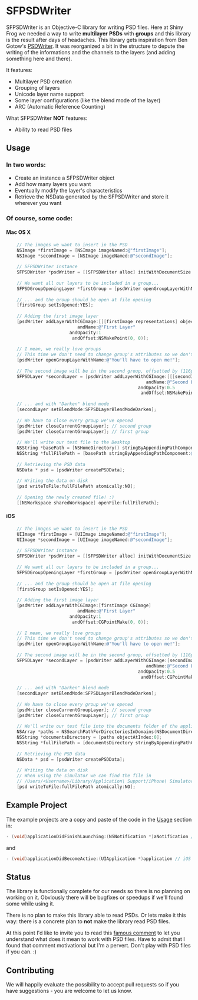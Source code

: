 # SFPSDWriter

SFPSDWriter is an Objective-C library for writing PSD files. Here at Shiny Frog we needed a way to write **multilayer** **PSDs** with **groups** and this library is the result after days of headaches.
This library gets inspiration from Ben Gotow's [PSDWriter](https://github.com/bengotow/PSDWriter). It was reorganized a bit in the structure to depute the writing of the informations and the channels to the layers (and adding something here and there).

It features:

* Multilayer PSD creation
* Grouping of layers
* Unicode layer name support
* Some layer configurations (like the blend mode of the layer)
* ARC (Automatic Reference Counting)

What SFPSDWriter **NOT** features:

* Ability to read PSD files

## Usage

### In two words:

* Create an instance a SFPSDWriter object
* Add how many layers you want
* Eventually modify the layer's characteristics
* Retrieve the NSData generated by the SFPSDWriter and store it wherever you want

### Of course, some code:

#### Mac OS X

```Objective-C
    // The images we want to insert in the PSD
    NSImage *firstImage = [NSImage imageNamed:@"firstImage"];
    NSImage *secondImage = [NSImage imageNamed:@"secondImage"];
    
    // SFPSDWriter instance
    SFPSDWriter *psdWriter = [[SFPSDWriter alloc] initWithDocumentSize: NSSizeToCGSize(firstImage.size)];
    
    // We want all our layers to be included in a group...
    SFPSDGroupOpeningLayer *firstGroup = [psdWriter openGroupLayerWithName:@"We ♥ groups!"];
    
    // ... and the group should be open at file opening
    [firstGroup setIsOpened:YES];
    
    // Adding the first image layer
    [psdWriter addLayerWithCGImage:[[[firstImage representations] objectAtIndex:0] CGImage]
                           andName:@"First Layer"
                        andOpacity:1
                         andOffset:NSMakePoint(0, 0)];
    
    // I mean, we really love groups
    // This time we don't need to change group's attributes so we don't store the reference
    [psdWriter openGroupLayerWithName:@"You'll have to open me!"];
    
    // The second image will be in the second group, offsetted by (116px, 66px), semi-transparent...
    SFPSDLayer *secondLayer = [psdWriter addLayerWithCGImage:[[[secondImage representations] objectAtIndex:0] CGImage]
                                                     andName:@"Second Layer"
                                                  andOpacity:0.5
                                                   andOffset:NSMakePoint(116, 66)];
    
    // ... and with "Darken" blend mode
    [secondLayer setBlendMode:SFPSDLayerBlendModeDarken];
    
    // We have to close every group we've opened
    [psdWriter closeCurrentGroupLayer]; // second group
    [psdWriter closeCurrentGroupLayer]; // first group
    
    // We'll write our test file to the Desktop
    NSString *basePath = [NSHomeDirectory() stringByAppendingPathComponent:@"Desktop"];
    NSString *fullFilePath = [basePath stringByAppendingPathComponent:@"SFPSDWriter Test File.psd"];
    
    // Retrieving the PSD data
    NSData * psd = [psdWriter createPSDData];
    
    // Writing the data on disk
    [psd writeToFile:fullFilePath atomically:NO];
    
    // Opening the newly created file! :)
    [[NSWorkspace sharedWorkspace] openFile:fullFilePath];
```

#### iOS

```Objective-C
    // The images we want to insert in the PSD
    UIImage *firstImage = [UIImage imageNamed:@"firstImage"];
    UIImage *secondImage = [UIImage imageNamed:@"secondImage"];
    
    // SFPSDWriter instance
    SFPSDWriter *psdWriter = [[SFPSDWriter alloc] initWithDocumentSize:firstImage.size];
    
    // We want all our layers to be included in a group...
    SFPSDGroupOpeningLayer *firstGroup = [psdWriter openGroupLayerWithName:@"We ♥ groups!"];
    
    // ... and the group should be open at file opening
    [firstGroup setIsOpened:YES];
    
    // Adding the first image layer
    [psdWriter addLayerWithCGImage:[firstImage CGImage]
                           andName:@"First Layer"
                        andOpacity:1
                         andOffset:CGPointMake(0, 0)];
    
    // I mean, we really love groups
    // This time we don't need to change group's attributes so we don't store the reference
    [psdWriter openGroupLayerWithName:@"You'll have to open me!"];
    
    // The second image will be in the second group, offsetted by (116px, 66px), semi-transparent...
    SFPSDLayer *secondLayer = [psdWriter addLayerWithCGImage:[secondImage CGImage]
                                                     andName:@"Second Layer"
                                                  andOpacity:0.5
                                                   andOffset:CGPointMake(116, 66)];
    
    // ... and with "Darken" blend mode
    [secondLayer setBlendMode:SFPSDLayerBlendModeDarken];
    
    // We have to close every group we've opened
    [psdWriter closeCurrentGroupLayer]; // second group
    [psdWriter closeCurrentGroupLayer]; // first group
    
    // We'll write our test file into the documents folder of the application
    NSArray *paths = NSSearchPathForDirectoriesInDomains(NSDocumentDirectory, NSUserDomainMask, YES);
    NSString *documentsDirectory = [paths objectAtIndex:0];
    NSString *fullFilePath = [documentsDirectory stringByAppendingPathComponent:@"SFPSDWriter Test File.psd"];
    
    // Retrieving the PSD data
    NSData * psd = [psdWriter createPSDData];
    
    // Writing the data on disk
    // When using the simulator we can find the file in
    // /Users/<Username>/Library/Application\ Support/iPhone\ Simulator/<Simulator Version>/Applications/<Application>/Documents
    [psd writeToFile:fullFilePath atomically:NO];
```

## Example Project

The example projects are a copy and paste of the code in the [Usage](https://github.com/shinyfrog/SFPSDWriter#usage) section in:

```Objective-C
- (void)applicationDidFinishLaunching:(NSNotification *)aNotification // Mac OS X
```

and

```Objective-C
- (void)applicationDidBecomeActive:(UIApplication *)application // iOS
```

## Status

The library is functionally complete for our needs so there is no planning on working on it. Obviously there will be bugfixes or speedups if we'll found some while using it.

There is no plan to make this library able to read PSDs. Or lets make it this way: there is a concrete plan to **not** make the library read PSD files.

At this point I'd like to invite you to read this [famous comment](https://code.google.com/p/xee/source/browse/XeePhotoshopLoader.m#108) to let you understand what does it mean to work with PSD files. Have to admit that I found that comment motivational but I'm a pervert. Don't play with PSD files if you can. :)

## Contributing

We will happily evaluate the possibility to accept pull requests so if you have suggestions - you are welcome to let us know.
